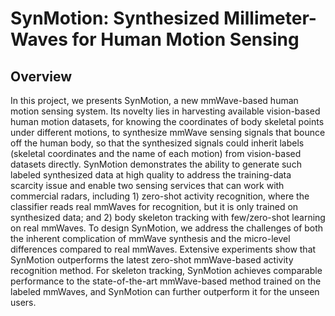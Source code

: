 # SynMotion: Synthesized Millimeter-Waves for Human Motion Sensing

## Overview
In this project, we presents SynMotion, a new mmWave-based human motion sensing system. Its novelty lies in harvesting available vision-based human motion datasets, for knowing the coordinates of body skeletal points under different motions, to synthesize mmWave sensing signals that bounce off the human body, so that the synthesized signals could inherit labels (skeletal coordinates and the name of each motion) from vision-based datasets directly. SynMotion demonstrates the ability to generate such labeled synthesized data at high quality to address the training-data scarcity issue and enable two sensing services that can work with commercial radars, including 1) zero-shot activity recognition, where the classifier reads real mmWaves for recognition, but it is only trained on synthesized data; and 2) body skeleton tracking with few/zero-shot learning on real mmWaves. To design SynMotion, we address the challenges of both the inherent complication of mmWave synthesis and the micro-level differences compared to real mmWaves. Extensive experiments show that SynMotion outperforms the latest zero-shot mmWave-based activity recognition method. For skeleton tracking, SynMotion achieves comparable performance to the state-of-the-art mmWave-based method trained on the labeled mmWaves, and SynMotion can further outperform it for the unseen users.
